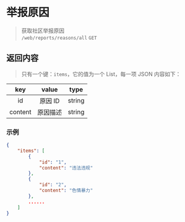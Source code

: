# 举报原因

> 获取社区举报原因  
> `/web/reports/reasons/all` `GET`

## 返回内容

> 只有一个键：`items`，它的值为一个 List，每一项 JSON 内容如下：

|   key   |  value   |  type  |
| :-----: | :------: | :----: |
|   id    | 原因 ID  | string |
| content | 原因描述 | string |

### 示例

```json
{
    "items": [
        {
            "id": "1",
            "content": "违法违规"
        },
        {
            "id": "2",
            "content": "色情暴力"
        },
        ......
    ]
}
```
